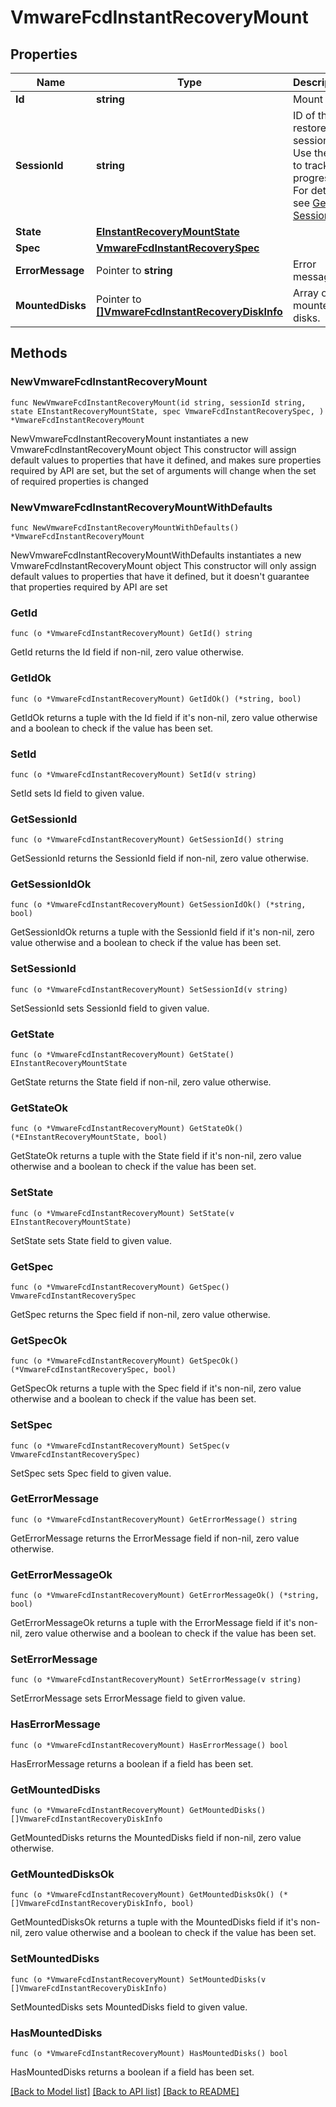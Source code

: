 # VmwareFcdInstantRecoveryMount

## Properties

Name | Type | Description | Notes
------------ | ------------- | ------------- | -------------
**Id** | **string** | Mount ID. | 
**SessionId** | **string** | ID of the restore session. Use the ID to track the progress. For details, see [Get Session](#operation/GetSession). | 
**State** | [**EInstantRecoveryMountState**](EInstantRecoveryMountState.md) |  | 
**Spec** | [**VmwareFcdInstantRecoverySpec**](VmwareFcdInstantRecoverySpec.md) |  | 
**ErrorMessage** | Pointer to **string** | Error message. | [optional] 
**MountedDisks** | Pointer to [**[]VmwareFcdInstantRecoveryDiskInfo**](VmwareFcdInstantRecoveryDiskInfo.md) | Array of mounted disks. | [optional] 

## Methods

### NewVmwareFcdInstantRecoveryMount

`func NewVmwareFcdInstantRecoveryMount(id string, sessionId string, state EInstantRecoveryMountState, spec VmwareFcdInstantRecoverySpec, ) *VmwareFcdInstantRecoveryMount`

NewVmwareFcdInstantRecoveryMount instantiates a new VmwareFcdInstantRecoveryMount object
This constructor will assign default values to properties that have it defined,
and makes sure properties required by API are set, but the set of arguments
will change when the set of required properties is changed

### NewVmwareFcdInstantRecoveryMountWithDefaults

`func NewVmwareFcdInstantRecoveryMountWithDefaults() *VmwareFcdInstantRecoveryMount`

NewVmwareFcdInstantRecoveryMountWithDefaults instantiates a new VmwareFcdInstantRecoveryMount object
This constructor will only assign default values to properties that have it defined,
but it doesn't guarantee that properties required by API are set

### GetId

`func (o *VmwareFcdInstantRecoveryMount) GetId() string`

GetId returns the Id field if non-nil, zero value otherwise.

### GetIdOk

`func (o *VmwareFcdInstantRecoveryMount) GetIdOk() (*string, bool)`

GetIdOk returns a tuple with the Id field if it's non-nil, zero value otherwise
and a boolean to check if the value has been set.

### SetId

`func (o *VmwareFcdInstantRecoveryMount) SetId(v string)`

SetId sets Id field to given value.


### GetSessionId

`func (o *VmwareFcdInstantRecoveryMount) GetSessionId() string`

GetSessionId returns the SessionId field if non-nil, zero value otherwise.

### GetSessionIdOk

`func (o *VmwareFcdInstantRecoveryMount) GetSessionIdOk() (*string, bool)`

GetSessionIdOk returns a tuple with the SessionId field if it's non-nil, zero value otherwise
and a boolean to check if the value has been set.

### SetSessionId

`func (o *VmwareFcdInstantRecoveryMount) SetSessionId(v string)`

SetSessionId sets SessionId field to given value.


### GetState

`func (o *VmwareFcdInstantRecoveryMount) GetState() EInstantRecoveryMountState`

GetState returns the State field if non-nil, zero value otherwise.

### GetStateOk

`func (o *VmwareFcdInstantRecoveryMount) GetStateOk() (*EInstantRecoveryMountState, bool)`

GetStateOk returns a tuple with the State field if it's non-nil, zero value otherwise
and a boolean to check if the value has been set.

### SetState

`func (o *VmwareFcdInstantRecoveryMount) SetState(v EInstantRecoveryMountState)`

SetState sets State field to given value.


### GetSpec

`func (o *VmwareFcdInstantRecoveryMount) GetSpec() VmwareFcdInstantRecoverySpec`

GetSpec returns the Spec field if non-nil, zero value otherwise.

### GetSpecOk

`func (o *VmwareFcdInstantRecoveryMount) GetSpecOk() (*VmwareFcdInstantRecoverySpec, bool)`

GetSpecOk returns a tuple with the Spec field if it's non-nil, zero value otherwise
and a boolean to check if the value has been set.

### SetSpec

`func (o *VmwareFcdInstantRecoveryMount) SetSpec(v VmwareFcdInstantRecoverySpec)`

SetSpec sets Spec field to given value.


### GetErrorMessage

`func (o *VmwareFcdInstantRecoveryMount) GetErrorMessage() string`

GetErrorMessage returns the ErrorMessage field if non-nil, zero value otherwise.

### GetErrorMessageOk

`func (o *VmwareFcdInstantRecoveryMount) GetErrorMessageOk() (*string, bool)`

GetErrorMessageOk returns a tuple with the ErrorMessage field if it's non-nil, zero value otherwise
and a boolean to check if the value has been set.

### SetErrorMessage

`func (o *VmwareFcdInstantRecoveryMount) SetErrorMessage(v string)`

SetErrorMessage sets ErrorMessage field to given value.

### HasErrorMessage

`func (o *VmwareFcdInstantRecoveryMount) HasErrorMessage() bool`

HasErrorMessage returns a boolean if a field has been set.

### GetMountedDisks

`func (o *VmwareFcdInstantRecoveryMount) GetMountedDisks() []VmwareFcdInstantRecoveryDiskInfo`

GetMountedDisks returns the MountedDisks field if non-nil, zero value otherwise.

### GetMountedDisksOk

`func (o *VmwareFcdInstantRecoveryMount) GetMountedDisksOk() (*[]VmwareFcdInstantRecoveryDiskInfo, bool)`

GetMountedDisksOk returns a tuple with the MountedDisks field if it's non-nil, zero value otherwise
and a boolean to check if the value has been set.

### SetMountedDisks

`func (o *VmwareFcdInstantRecoveryMount) SetMountedDisks(v []VmwareFcdInstantRecoveryDiskInfo)`

SetMountedDisks sets MountedDisks field to given value.

### HasMountedDisks

`func (o *VmwareFcdInstantRecoveryMount) HasMountedDisks() bool`

HasMountedDisks returns a boolean if a field has been set.


[[Back to Model list]](../README.md#documentation-for-models) [[Back to API list]](../README.md#documentation-for-api-endpoints) [[Back to README]](../README.md)


